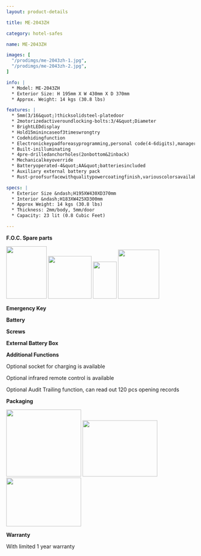 ```yaml
---
layout: product-details

title: ME-2043ZH

category: hotel-safes

name: ME-2043ZH

images: [
  "/prodimgs/me-2043zh-1.jpg",
  "/prodimgs/me-2043zh-2.jpg",
]

info: |
  * Model: ME-2043ZH
  * Exterior Size: H 195mm X W 430mm X D 370mm
  * Approx. Weight: 14 kgs (30.8 lbs)

features: |
  * 5mm(3/16&quot;)thicksolidsteel-platedoor
  * 2motorizedactiveroundlocking-bolts:3/4&quot;Diameter
  * BrightLEDdisplay
  * Hold15minincaseof3timeswrongtry
  * Codehidingfunction
  * Electronickeypadforeasyprogramming,personal code(4-6digits),managercode(6digits)
  * Built-inilluminating
  * 4pre-drilledanchorholes(2onbottom&2inback)
  * Mechanicalkeyoverride
  * Batteryoperated-4&quot;AA&quot;batteriesincluded
  * Auxiliary external battery pack
  * Rust-proofsurfacewithqualitypowercoatingfinish,variouscolorsavailable

specs: |
  * Exterior Size &ndash;H195XW430XD370mm
  * Interior &ndash;H183XW425XD300mm
  * Approx Weight: 14 kgs (30.8 lbs)
  * Thickness: 2mm/body, 5mm/door
  * Capacity: 23 lit (0.8 Cubic Feet)

---
```


**F.O.C. Spare parts**

<img alt="" src="{IMAGE_CDN}/me-2043zh-3.jpg" style="width: 108px; height: 140px;" />

<img alt="" src="{IMAGE_CDN}/me-2043zh-4.jpg" style="width: 116px; height: 114px;" />

<img alt="" src="{IMAGE_CDN}/me-2043zh-5.jpg" style="width: 63px; height: 99px;" />

<img alt="" src="{IMAGE_CDN}/me-2043zh-6.jpg" style="width: 110px; height: 131px;" />

**Emergency Key**

**Battery**

**Screws**

**External Battery Box**

**Additional Functions**

Optional socket for charging is available

Optional infrared remote control is available

Optional Audit Trailing function, can read out 120 pcs opening records

**Packaging**

<img alt="" src="{IMAGE_CDN}/me-2043zh-7.jpg" style="width: 200px; height: 179px;" />

<img alt="" src="{IMAGE_CDN}/me-2043zh-8.jpg" style="width: 200px; height: 150px;" />

<img alt="" src="{IMAGE_CDN}/me-2043zh-9.jpg" style="width: 200px; height: 130px;" />

**Warranty**

With limited 1 year warranty


